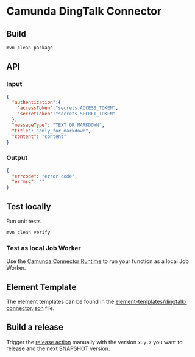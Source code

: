 # Camunda DingTalk Connector

## Build

```bash
mvn clean package
```

## API

### Input

```json
{
  "authentication":{
    "accessToken":"secrets.ACCESS_TOKEN",
    "secretToken":"secrets.SECRET_TOKEN"
  },
  "messageType": "TEXT OR MARKDOWN",
  "title": "only_for_markdown",
  "content": "content"
}
```

### Output

```json
{
  "errcode": "error code",
  "errmsg": ""
}
```

## Test locally

Run unit tests

```bash
mvn clean verify
```

### Test as local Job Worker

Use
the [Camunda Connector Runtime](https://github.com/camunda-community-hub/spring-zeebe/tree/master/connector-runtime#building-connector-runtime-bundles)
to run your function as a local Job Worker.

## Element Template

The element templates can be found in
the [element-templates/dingtalk-connector.json](element-templates/dingtalk-connector.json) file.

## Build a release

Trigger the [release action](./.github/workflows/RELEASE.yml) manually with the version `x.y.z` you want to release and the next SNAPSHOT version.
